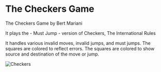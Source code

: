 The Checkers Game
=================

The Checkers Game by Bert Mariani

It plays the - Must Jump - version of Checkers, The International Rules 

It handles various invalid moves, invalid jumps, and must jumps. 
The squares are colored to reflect errors.
The squares are colored to show source and destination of the move or jump.

![Checkers](https://github.com/ring-lang/ring/blob/master/applications/checkers/checkersgame.png)
